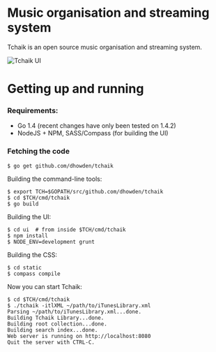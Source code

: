 # Music organisation and streaming system

Tchaik is an open source music organisation and streaming system.

![Tchaik UI](https://s3-ap-southeast-2.amazonaws.com/dhowden-pictures/screenshot.jpg "Tchaik UI")

# Getting up and running

### Requirements:

* Go 1.4 (recent changes have only been tested on 1.4.2)
* NodeJS + NPM, SASS/Compass (for building the UI)

### Fetching the code

    $ go get github.com/dhowden/tchaik

Building the command-line tools:

    $ export TCH=$GOPATH/src/github.com/dhowden/tchaik
    $ cd $TCH/cmd/tchaik
    $ go build

Building the UI:

    $ cd ui  # from inside $TCH/cmd/tchaik
    $ npm install
    $ NODE_ENV=development grunt

Building the CSS:

    $ cd static
    $ compass compile

Now you can start Tchaik:

    $ cd $TCH/cmd/tchaik
    $ ./tchaik -itlXML ~/path/to/iTunesLibrary.xml
    Parsing ~/path/to/iTunesLibrary.xml...done.
    Building Tchaik Library...done.
    Building root collection...done.
    Building search index...done.
    Web server is running on http://localhost:8080
    Quit the server with CTRL-C.

